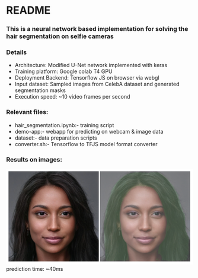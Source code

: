 # README

### This is a neural network based implementation for solving the hair segmentation on selfie cameras


### Details
- Architecture: Modified U-Net network implemented with keras
- Training platform: Google colab T4 GPU
- Deployment Backend: Tensorflow JS on browser via webgl
- Input dataset: Sampled images from CelebA dataset and generated segmentation masks
- Execution speed: ~10 video frames per second

### Relevant files:
- hair_segmentation.ipynb:- training script
- demo-app:- webapp for predicting on webcam & image data
- dataset:- data preparation scripts
- converter.sh:- Tensorflow to TFJS model format converter

### Results on images:
![Screenshot](result.png)
prediction time: ~40ms
